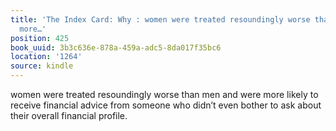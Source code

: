 ```yaml
---
title: 'The Index Card: Why : women were treated resoundingly worse than men and were
  more…'
position: 425
book_uuid: 3b3c636e-878a-459a-adc5-8da017f35bc6
location: '1264'
source: kindle
---
```


women were treated resoundingly worse than men and were more likely to receive financial advice from someone who didn’t even bother to ask about their overall financial profile.